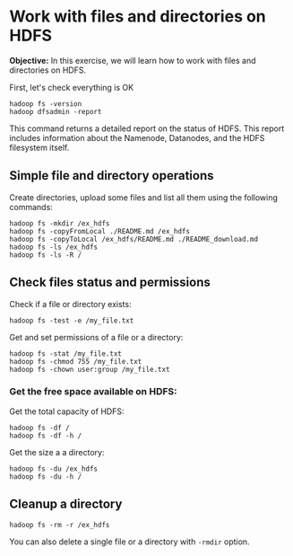 # Work with files and directories on HDFS
**Objective:**
In this exercise, we will learn how to work with files and directories on HDFS.

First, let's check everything is OK
```
hadoop fs -version
hadoop dfsadmin -report
```
This command returns a detailed report on the status of HDFS. This report includes information about the Namenode, Datanodes, and the HDFS filesystem itself.

## Simple file and directory operations
Create directories, upload some files and list all them using the following commands:
```
hadoop fs -mkdir /ex_hdfs
hadoop fs -copyFromLocal ./README.md /ex_hdfs
hadoop fs -copyToLocal /ex_hdfs/README.md ./README_download.md
hadoop fs -ls /ex_hdfs
hadoop fs -ls -R /
```

## Check files status and permissions
Check if a file or directory exists:
```
hadoop fs -test -e /my_file.txt
```
Get and set permissions of a file or a directory:
```
hadoop fs -stat /my_file.txt
hadoop fs -chmod 755 /my_file.txt
hadoop fs -chown user:group /my_file.txt
```

### Get the free space available on HDFS:

Get the total capacity of HDFS:
```
hadoop fs -df /
hadoop fs -df -h /
```

Get the size a a directory:
```
hadoop fs -du /ex_hdfs
hadoop fs -du -h /
```

## Cleanup a directory
```
hadoop fs -rm -r /ex_hdfs
```
You can also delete a single file or a directory with ```-rmdir``` option.

